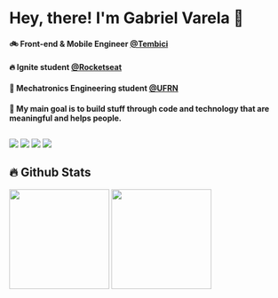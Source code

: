 # Hey, there! I'm Gabriel Varela 👋

#### :bike: Front-end & Mobile Engineer <a href="https://tembici.com.br/">@Tembici</a>
#### 🔥 Ignite student <a href="https://rocketseat.com.br/">@Rocketseat</a>
#### 🤖 Mechatronics Engineering student <a href="https://www.ufrn.br/">@UFRN</a>

#### :dart: My main goal is to build stuff through code and technology that are meaningful and helps people.

##

<div>
  <a href="https://www.youtube.com/channel/UC_C9kTkVH6Crykw0WPsSHTA" target="_blank"><img src="https://img.shields.io/badge/-Youtube-%23EA4335?style=for-the-badge&logo=youtube&logoColor=white" target="_blank"></a>
  <a href="https://instagram.com/gabrielvrl.dev" target="_blank"><img src="https://img.shields.io/badge/-Instagram-%23E4405F?style=for-the-badge&logo=instagram&logoColor=white" target="_blank"></a>
  <a href = "mailto: gabrielvarelaneto11@gmail.com"><img src="https://img.shields.io/badge/-Gmail-%23333?style=for-the-badge&logo=gmail&logoColor=white" target="_blank"></a>
  <a href="https://www.linkedin.com/in/gabrielvrl/" target="_blank"><img src="https://img.shields.io/badge/-LinkedIn-%230077B5?style=for-the-badge&logo=linkedin&logoColor=white" target="_blank"></a> 
</div>

## 🔥 Github Stats

<div>
  <img height="180em" src="https://github-readme-stats.vercel.app/api?username=gabrielvrl&show_icons=true&theme=tokyonight&include_all_commits=true&count_private=true"/>
   <img height="180em" src="https://github-readme-stats.vercel.app/api/top-langs/?username=gabrielvrl&exclude_repo=3D-printing,Machine-Learning-ECT,Testes&theme=tokyonight&layout=compact&langs_count=16"/>
</div>
